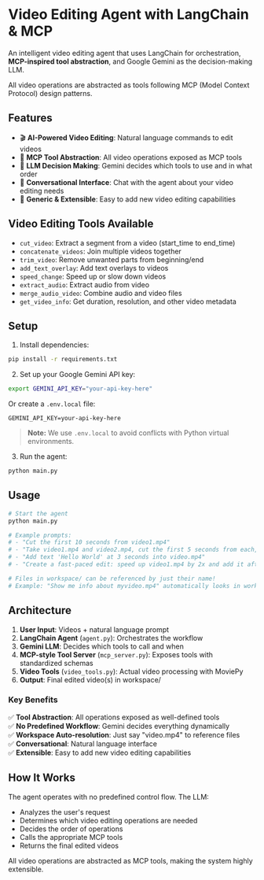 # Video Editing Agent with LangChain & MCP

An intelligent video editing agent that uses LangChain for orchestration, **MCP-inspired tool abstraction**, and Google Gemini as the decision-making LLM.

All video operations are abstracted as tools following MCP (Model Context Protocol) design patterns.

## Features

- 🎬 **AI-Powered Video Editing**: Natural language commands to edit videos
- 🔧 **MCP Tool Abstraction**: All video operations exposed as MCP tools
- 🤖 **LLM Decision Making**: Gemini decides which tools to use and in what order
- 💬 **Conversational Interface**: Chat with the agent about your video editing needs
- 🎯 **Generic & Extensible**: Easy to add new video editing capabilities

## Video Editing Tools Available

- `cut_video`: Extract a segment from a video (start_time to end_time)
- `concatenate_videos`: Join multiple videos together
- `trim_video`: Remove unwanted parts from beginning/end
- `add_text_overlay`: Add text overlays to videos
- `speed_change`: Speed up or slow down videos
- `extract_audio`: Extract audio from video
- `merge_audio_video`: Combine audio and video files
- `get_video_info`: Get duration, resolution, and other video metadata

## Setup

1. Install dependencies:
```bash
pip install -r requirements.txt
```

2. Set up your Google Gemini API key:
```bash
export GEMINI_API_KEY="your-api-key-here"
```

Or create a `.env.local` file:
```
GEMINI_API_KEY=your-api-key-here
```

> **Note:** We use `.env.local` to avoid conflicts with Python virtual environments.

3. Run the agent:
```bash
python main.py
```

## Usage

```bash
# Start the agent
python main.py

# Example prompts:
# - "Cut the first 10 seconds from video1.mp4"
# - "Take video1.mp4 and video2.mp4, cut the first 5 seconds from each, then concatenate them"
# - "Add text 'Hello World' at 3 seconds into video.mp4"
# - "Create a fast-paced edit: speed up video1.mp4 by 2x and add it after video2.mp4"

# Files in workspace/ can be referenced by just their name!
# Example: "Show me info about myvideo.mp4" automatically looks in workspace/
```

## Architecture

1. **User Input**: Videos + natural language prompt
2. **LangChain Agent** (`agent.py`): Orchestrates the workflow
3. **Gemini LLM**: Decides which tools to call and when
4. **MCP-style Tool Server** (`mcp_server.py`): Exposes tools with standardized schemas
5. **Video Tools** (`video_tools.py`): Actual video processing with MoviePy
6. **Output**: Final edited video(s) in workspace/

### Key Benefits

✅ **Tool Abstraction**: All operations exposed as well-defined tools  
✅ **No Predefined Workflow**: Gemini decides everything dynamically  
✅ **Workspace Auto-resolution**: Just say "video.mp4" to reference files  
✅ **Conversational**: Natural language interface  
✅ **Extensible**: Easy to add new video editing capabilities

## How It Works

The agent operates with no predefined control flow. The LLM:
- Analyzes the user's request
- Determines which video editing operations are needed
- Decides the order of operations
- Calls the appropriate MCP tools
- Returns the final edited videos

All video operations are abstracted as MCP tools, making the system highly extensible.
